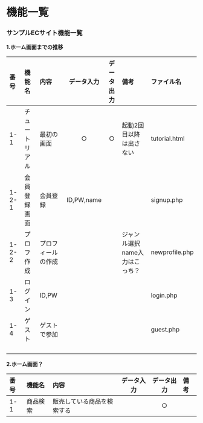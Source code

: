 # 機能一覧
### サンプルECサイト機能一覧
**1.ホーム画面までの推移**

|番号|機能名|内容|データ入力|データ出力|備考|ファイル名|
|:---|:---|:---|:---:|:---:|:---|:---|
|1-1|チュートリアル|最初の画面|○|○|起動2回目以降は出さない|tutorial.html|
|1-2-1|会員登録画面|会員登録|ID,PW,name|||signup.php|
|1-2-2|プロフ作成|プロフィールの作成|||ジャンル選択name入力はこっち？|newprofile.php|
|1-3|ログイン|ID,PW||||login.php|
|1-4|ゲスト|ゲストで参加||||guest.php|
||||||||
||||||||
||||||||
||||||||

**2.ホーム画面？**

|番号|機能名|内容|データ入力|データ出力|備考|
|:---|:---|:---|:---:|:---:|:---|
|1-1|商品検索|販売している商品を検索する||○||
